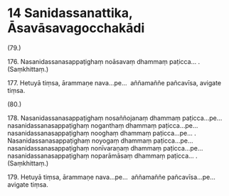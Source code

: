 

# 14 Sanidassanattika, Āsavāsavagocchakādi


(79.)

176\. Nasanidassanasappaṭighaṃ noāsavaṃ dhammaṃ paṭicca… . (Saṃkhittaṃ.)

177\. Hetuyā tiṃsa, ārammaṇe nava…pe…  aññamaññe pañcavīsa, avigate tiṃsa.

(80.)

178\. Nasanidassanasappaṭighaṃ nosaññojanaṃ dhammaṃ paṭicca…pe…  nasanidassanasappaṭighaṃ noganthaṃ dhammaṃ paṭicca…pe…  nasanidassanasappaṭighaṃ nooghaṃ dhammaṃ paṭicca…pe… . Nasanidassanasappaṭighaṃ noyogaṃ dhammaṃ paṭicca…pe…  nasanidassanasappaṭighaṃ nonīvaraṇaṃ dhammaṃ paṭicca…pe…  nasanidassanasappaṭighaṃ noparāmāsaṃ dhammaṃ paṭicca… . (Saṃkhittaṃ.)

179\. Hetuyā tiṃsa, ārammaṇe nava…pe…  aññamaññe pañcavīsa…pe…  avigate tiṃsa.



